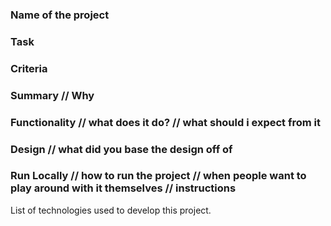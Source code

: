 ### Name of the project 
### Task 
### Criteria 
### Summary // Why 
### Functionality // what does it do? // what should i expect from it
### Design // what did you base the design off of
### Run Locally // how to run the project // when people want to play around with it themselves // instructions 
List of technologies used to develop this project.

